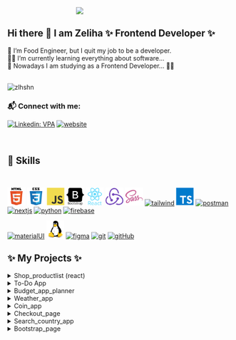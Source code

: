 
<img src="https://media.giphy.com/media/L1R1tvI9svkIWwpVYr/giphy.gif" align="right" width="350"></br>

## Hi there 👋 I am Zeliha  ✨ Frontend Developer ✨

🎈 I’m Food Engineer, but I quit my job to be a developer.<br>
👩‍💻 I’m currently learning everything about software...<br>
🚀 Nowadays I am studying as a Frontend Developer... 👩‍💻<br><br>


 <p align="left"> <img src="https://komarev.com/ghpvc/?username=zlhshn&label=Profile%20views&color=0e75b6&style=for-the-badge" alt="zlhshn" /> </p>



### 📬 Connect with me:
 
[![Linkedin: VPA](https://img.shields.io/badge/linkedin-%230077B5.svg?&style=for-the-badge&logo=linkedin&logoColor=white)](https://www.linkedin.com/in/zeliha-sahin/)
[![website](https://img.shields.io/badge/gmail-f1f2f6.svg?&style=for-the-badge&logo=gmail&logoColor=red)](mailto:shn.zeliha44@gmail.com)

<br>

## 🚀 Skills
<br>
<p align="left"> 
<a href="https://www.w3.org/html/" target="_blank" rel="noreferrer"> <img src="https://raw.githubusercontent.com/devicons/devicon/master/icons/html5/html5-original-wordmark.svg" alt="html5" width="40" height="40"/></a> 
<a href="https://www.w3schools.com/css/" target="_blank" rel="noreferrer"> <img src="https://raw.githubusercontent.com/devicons/devicon/master/icons/css3/css3-original-wordmark.svg" alt="css3" width="40" height="40"/></a>  
<a href="https://developer.mozilla.org/en-US/docs/Web/JavaScript" target="_blank" rel="noreferrer"> <img src="https://raw.githubusercontent.com/devicons/devicon/master/icons/javascript/javascript-original.svg" alt="javascript" width="40" height="40"/></a> 
<a href="https://getbootstrap.com" target="_blank" rel="noreferrer"> <img src="https://raw.githubusercontent.com/devicons/devicon/master/icons/bootstrap/bootstrap-plain-wordmark.svg" alt="bootstrap" width="40" height="40"/></a> 
<a href="https://reactjs.org/" target="_blank" rel="noreferrer"> <img src="https://raw.githubusercontent.com/devicons/devicon/master/icons/react/react-original-wordmark.svg" alt="react" width="40" height="40"/></a>
<a href="https://redux.js.org" target="_blank" rel="noreferrer"> <img src="https://raw.githubusercontent.com/devicons/devicon/master/icons/redux/redux-original.svg" alt="redux" width="40" height="40"/></a> 
<a href="https://sass-lang.com" target="_blank" rel="noreferrer"> <img src="https://raw.githubusercontent.com/devicons/devicon/master/icons/sass/sass-original.svg" alt="sass" width="40" height="40"/></a> <a href="https://tailwindcss.com/" target="_blank" rel="noreferrer"> <img src="https://www.vectorlogo.zone/logos/tailwindcss/tailwindcss-icon.svg" alt="tailwind" width="40" height="40"/></a> 
<a href="https://www.typescriptlang.org/" target="_blank" rel="noreferrer"> <img src="https://raw.githubusercontent.com/devicons/devicon/master/icons/typescript/typescript-original.svg" alt="typescript" width="40" height="40"/></a>
<a href="https://postman.com" target="_blank" rel="noreferrer"> <img src="https://www.vectorlogo.zone/logos/getpostman/getpostman-icon.svg" alt="postman" width="40" height="40"/></a>
<a href="https://nextjs.org/" target="_blank" rel="noreferrer"> <img src="https://cdn.worldvectorlogo.com/logos/nextjs-2.svg" alt="nextjs" width="40" height="40"/></a>
<a href="#" target="_blank"> <img src="https://www.python.org/static/img/python-logo.png" alt="python" width="100"height="40" /></a>  
<a href="#" target="_blank"> <img src="https://user-images.githubusercontent.com/25181517/189716855-2c69ca7a-5149-4647-936d-780610911353.png" alt="firebase" height="40"/></a> 
</p>

<a href="https://mui.com/" target="_blank"> <img src="https://user-images.githubusercontent.com/25181517/190887639-d0ba4ec9-ddbe-45dd-bea1-4db83846503e.png" alt="materialUI" height="40"/></a> 
<a href="https://www.linux.org/" target="_blank" rel="noreferrer"> <img src="https://raw.githubusercontent.com/devicons/devicon/master/icons/linux/linux-original.svg" alt="linux" width="40" height="40"/></a>
<a href="https://www.figma.com/" target="_blank" rel="noreferrer"> <img src="https://www.vectorlogo.zone/logos/figma/figma-icon.svg" alt="figma" width="40" height="40"/></a>
<a href="https://git-scm.com/" target="_blank" rel="noreferrer"> <img src="https://www.vectorlogo.zone/logos/git-scm/git-scm-icon.svg" alt="git" width="40" height="40"/></a>
<a href="#" target="_blank"> <img src="https://www.svgrepo.com/show/349375/github.svg" alt="gitHub" height="40"/></a> 



## ✨ My Projects ✨
 <details>
<summary markdown="span">Shop_productlist (react)</summary>
  
[LİVE](https://shop-productlist.vercel.app/) <br>  [Repo Link](https://github.com/zlhshn/shop_productlist)
  
Technologies     |How does my project look   
:-------------------------|-------------------------|
React , React DOM, Props, Components  |![shop_productlist](https://github.com/zlhshn/shop_productlist/blob/main/list.gif)

</details>

 <details>
<summary markdown="span">To-Do App</summary>
  
[LİVE](https://shop-productlist.vercel.app/)  <br>  [Repo Link](https://github.com/zlhshn/todo_App)
  
Technologies     |How does my project look   
:-------------------------|-------------------------|
HTML5, CSS ,Local Storage , Dom Manipulation  |![todo app](https://github.com/zlhshn/todo_App/blob/main/todo.gif?raw=true)

</details>
 <details>
<summary markdown="span">Budget_app_planner</summary>
  
[LİVE](https://zlhshn.github.io/budget_app_planner/)  <br> [Repo Link](https://github.com/zlhshn/budget_app_planner)
  
Technologies     |How does my project look   
:-------------------------|-------------------------|
HTML5, CSS3, Local Storage, Dom Manipulation |![Budget_app](https://raw.githubusercontent.com/zlhshn/budget_app_planner/main/img/budget.gif)

</details>
 <details>
<summary markdown="span">Weather_app</summary>
  
[LİVE](https://zlhshn.github.io/weather_app/) <br>  [Repo Link](https://github.com/zlhshn/weather_app)
  
Technologies     |How does my project look   
:-------------------------|-------------------------|
HTML5, CSS3, Dom Manipulation,Fetch Apı |![weather_app](https://github.com/zlhshn/weather_app/blob/main/img/weather.gif?raw=true)

</details>
 <details>
<summary markdown="span">Coin_app</summary>
  
[LİVE](https://zlhshn.github.io/crypto_coin/)  <br> [Repo Link](https://github.com/zlhshn/crypto_coin)
  
Technologies     |How does my project look   
:-------------------------|-------------------------|
HTML5 ,JS DOM, Sass, Local Storage, Async/Await ,API |![coin](https://github.com/zlhshn/crypto_coin/blob/main/img/coinapp.gif?raw=true)

</details>
 <details>
<summary markdown="span">Checkout_page</summary>
  
[LİVE](https://zlhshn.github.io/checkout_page/)   <br> [Repo Link](https://github.com/zlhshn/checkout_page)
  
Technologies     |How does my project look   
:-------------------------|-------------------------|
HTML5 , Bootstrap, CSS3, JS DOM  |![checkout](https://github.com/zlhshn/checkout_page/blob/main/img/checkout.gif?raw=true)

</details>
 <details>
<summary markdown="span">Search_country_app</summary>
  
[LİVE](https://zlhshn.github.io/search_country/) <br> [Repo Link](https://github.com/zlhshn/search_country)
  
Technologies     |How does my project look   
:-------------------------|-------------------------|
HTML5 , Bootstrap, Fetch API, JS DOM  |![country](https://github.com/zlhshn/search_country/raw/main/country.gif)

</details>

 <details>
<summary markdown="span">Bootstrap_page</summary>
  
[LİVE](https://zlhshn.github.io/bootstrap_wp2/) <br> [Repo Link](https://github.com/zlhshn/bootstrap_wp2/tree/main)
  
Technologies     |How does my project look   
:-------------------------|-------------------------|
HTML5 , Bootstrap, Fetch API, JS DOM  |![bootstrap](https://github.com/zlhshn/bootstrap_wp2/blob/main/bootstrap.gif))

</details>





<!-- ## My projects
  Project Name       |Libraries and Technologies I use     |How does my project look   
:-------------------------|-------------------------|-------------------------
[Todo App with React](https:canlı linki)| React, CSS, Local Storage, React Hooks|![todo](https://user-images.githubusercontent.com/118957608/222153239-9a73cc42-22f3-4910-bc9c-e668ec0f7494.gif) -->





